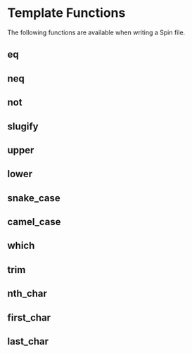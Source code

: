 # Template Functions

The following functions are available when writing a Spin file.

## eq

## neq

## not

## slugify

## upper

## lower

## snake_case

## camel_case

## which

## trim

## nth_char

## first_char

## last_char
